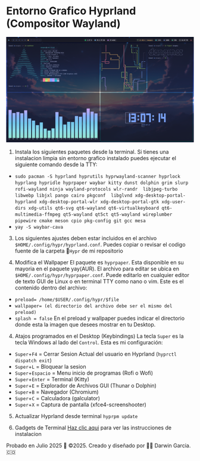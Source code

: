 # Entorno Grafico Hyprland (Compositor Wayland)
![Example Screenshot.](https://raw.githubusercontent.com/darwin-garcia/Arch-Linux-Hyprland/refs/heads/main/Screenshots/Kitty%20Terminal%20Gadgets.png)

1. Instala los siguientes paquetes desde la terminal.
Si tienes una instalacion limpia sin entorno grafico instalado puedes ejecutar el siguiente comando desde la TTY:
* `sudo pacman -S hyprland hyprutils hyprwayland-scanner hyprlock hyprlang hypridle hyprpaper waybar kitty dunst dolphin
grim slurp rofi-wayland ninja wayland-protocols wlr-randr 
libjpeg-turbo libwebp libjxl pango cairo pkgconf  libglvnd
xdg-desktop-portal-hyprland xdg-desktop-portal-wlr xdg-desktop-portal-gtk
xdg-user-dirs xdg-utils
qt6-svg qt6-wayland qt6-virtualkeyboard qt6-multimedia-ffmpeg qt5-wayland qt5ct qt5-wayland
wireplumber pipewire cmake meson cpio pkg-config git gcc mesa `
* `yay -S waybar-cava`

3. Los siguientes ajustes deben estar incluidos en el archivo `$HOME/.config/hypr/hyprland.conf`. Puedes copiar o revisar el codigo fuente de la carpeta 📁`Hypr` de mi repositorio

4. Modifica el Wallpaper
El paquete es `hyprpaper`. Esta disponible en su mayoria en el paquete yay(AUR). El archivo para editar se ubica en `$HOME/.config/hypr/hyprpaper.conf`. Puede editarlo en cualquier editor de texto GUI de Linux o en terminal TTY como nano o vim. Este es el contenido dentro del archivo:
* `preload= /home/$USER/.config/hypr/$file`
* `wallpaper= (el directorio del archivo debe ser el mismo del preload)`
* `splash = false`
En el preload y wallpaper puedes indicar el directorio donde esta la imagen que desees mostrar en tu Desktop.

4. Atajos programados en el Desktop (Keybindings)
La tecla `Super` es la tecla Windows al lado del `Control`.
Esta es mi configuración: 
* `Super`+`F4` = Cerrar Sesion Actual del usuario en Hyprland (`hyprctl dispatch exit`)
* `Super`+`L` = Bloquear la sesion
* `Super`+`Espacio` = Menu inicio de programas (Rofi o Wofi) 
* `Super`+`Enter` = Terminal (Kitty)
* `Super`+`E` = Explorador de Archivos GUI (Thunar o Dolphin)
* `Super`+`B` = Navegador (Chromium)
* `Super`+`C` = Calculadora (galculator)
* `Super`+`X` = Captura de pantalla (xfce4-screenshooter) 

5. Actualizar Hyprland desde terminal
`hyprpm update`

6. Gadgets de Terminal
[Haz clic aqui](https://github.com/darwin-garcia/Arch-Linux-Hyprland/blob/main/Instrucciones/Add-ons/readme.md) para ver las instrucciones de instalacion

Probado en Julio 2025
🎯 ©2025. Creado y diseñado por 👨‍💻 Darwin Garcia. 🇨🇴
